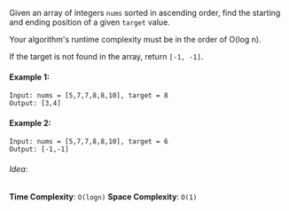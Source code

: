 Given an array of integers `nums` sorted in ascending order, find the starting and ending position of a given `target` value.

Your algorithm's runtime complexity must be in the order of O(log n).

If the target is not found in the array, return `[-1, -1]`.

#### Example 1:

```
Input: nums = [5,7,7,8,8,10], target = 8
Output: [3,4]
```

#### Example 2:

```
Input: nums = [5,7,7,8,8,10], target = 6
Output: [-1,-1]
```

###### Idea:

**Time Complexity**: `O(logn)`
**Space Complexity**: `O(1)`
